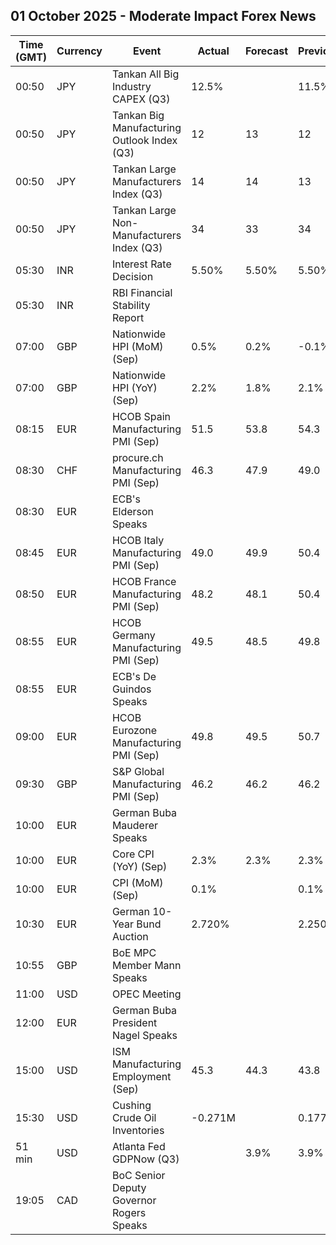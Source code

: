 ## 01 October 2025 - Moderate Impact Forex News

| Time (GMT) | Currency | Event | Actual | Forecast | Previous |
|------|----------|-------|--------|----------|----------|
| 00:50 | JPY | Tankan All Big Industry CAPEX (Q3) | 12.5% |  | 11.5% |
| 00:50 | JPY | Tankan Big Manufacturing Outlook Index (Q3) | 12 | 13 | 12 |
| 00:50 | JPY | Tankan Large Manufacturers Index (Q3) | 14 | 14 | 13 |
| 00:50 | JPY | Tankan Large Non-Manufacturers Index (Q3) | 34 | 33 | 34 |
| 05:30 | INR | Interest Rate Decision | 5.50% | 5.50% | 5.50% |
| 05:30 | INR | RBI Financial Stability Report |  |  |  |
| 07:00 | GBP | Nationwide HPI (MoM) (Sep) | 0.5% | 0.2% | -0.1% |
| 07:00 | GBP | Nationwide HPI (YoY) (Sep) | 2.2% | 1.8% | 2.1% |
| 08:15 | EUR | HCOB Spain Manufacturing PMI (Sep) | 51.5 | 53.8 | 54.3 |
| 08:30 | CHF | procure.ch Manufacturing PMI (Sep) | 46.3 | 47.9 | 49.0 |
| 08:30 | EUR | ECB's Elderson Speaks |  |  |  |
| 08:45 | EUR | HCOB Italy Manufacturing PMI (Sep) | 49.0 | 49.9 | 50.4 |
| 08:50 | EUR | HCOB France Manufacturing PMI (Sep) | 48.2 | 48.1 | 50.4 |
| 08:55 | EUR | HCOB Germany Manufacturing PMI (Sep) | 49.5 | 48.5 | 49.8 |
| 08:55 | EUR | ECB's De Guindos Speaks |  |  |  |
| 09:00 | EUR | HCOB Eurozone Manufacturing PMI (Sep) | 49.8 | 49.5 | 50.7 |
| 09:30 | GBP | S&P Global Manufacturing PMI (Sep) | 46.2 | 46.2 | 46.2 |
| 10:00 | EUR | German Buba Mauderer Speaks |  |  |  |
| 10:00 | EUR | Core CPI (YoY) (Sep) | 2.3% | 2.3% | 2.3% |
| 10:00 | EUR | CPI (MoM) (Sep) | 0.1% |  | 0.1% |
| 10:30 | EUR | German 10-Year Bund Auction | 2.720% |  | 2.250% |
| 10:55 | GBP | BoE MPC Member Mann Speaks |  |  |  |
| 11:00 | USD | OPEC Meeting |  |  |  |
| 12:00 | EUR | German Buba President Nagel Speaks |  |  |  |
| 15:00 | USD | ISM Manufacturing Employment (Sep) | 45.3 | 44.3 | 43.8 |
| 15:30 | USD | Cushing Crude Oil Inventories | -0.271M |  | 0.177M |
| 51 min | USD | Atlanta Fed GDPNow (Q3) |  | 3.9% | 3.9% |
| 19:05 | CAD | BoC Senior Deputy Governor Rogers Speaks |  |  |  |
